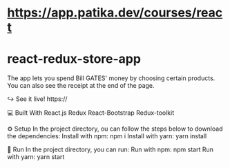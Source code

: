 # https://app.patika.dev/courses/react

# react-redux-store-app

The app lets you spend Bill GATES' money by choosing certain products. You can also see the receipt at the end of the page.

↪️ See it live!
https://


💻 Built With
React.js
Redux
React-Bootstrap
Redux-toolkit

⚙️ Setup
In the project directory, ou can follow the steps below to download the dependencies:
Install with npm:
npm i
Install with yarn:
yarn install

🚀 Run
In the project directory, you can run:
Run with npm:
npm start
Run with yarn:
yarn start
